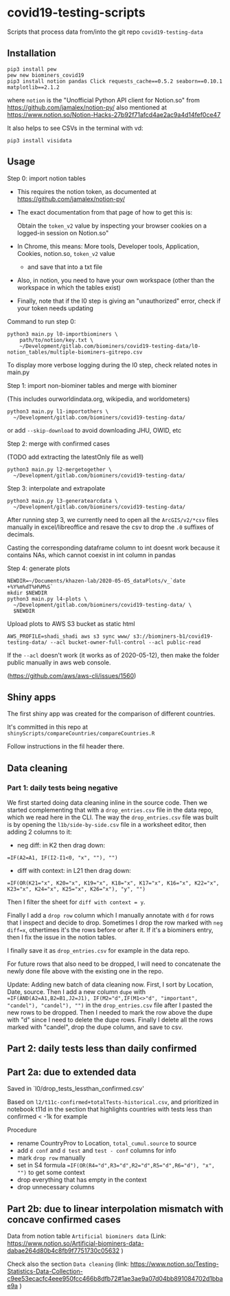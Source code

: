 # covid19-testing-scripts

Scripts that process data from/into the git repo `covid19-testing-data`



## Installation

```
pip3 install pew
pew new biominers_covid19
pip3 install notion pandas Click requests_cache==0.5.2 seaborn==0.10.1 matplotlib==2.1.2
```

where `notion` is the "Unofficial Python API client for Notion.so" from https://github.com/jamalex/notion-py/
also mentioned at https://www.notion.so/Notion-Hacks-27b92f71afcd4ae2ac9a4d14fef0ce47


It also helps to see CSVs in the terminal with vd:

```
pip3 install visidata
```

## Usage

Step 0: import notion tables

- This requires the notion token, as documented at https://github.com/jamalex/notion-py/
- The exact documentation from that page of how to get this is:

    Obtain the `token_v2` value by inspecting your browser cookies on a logged-in session on Notion.so"

- In Chrome, this means: More tools, Developer tools, Application, Cookies, notion.so, `token_v2` value
  - and save that into a txt file
- Also, in notion, you need to have your own workspace (other than the workspace in which the tables exist)
- Finally, note that if the l0 step is giving an "unauthorized" error, check if your token needs updating


Command to run step 0:

```
python3 main.py l0-importbiominers \
    path/to/notion/key.txt \
    ~/Development/gitlab.com/biominers/covid19-testing-data/l0-notion_tables/multiple-biominers-gitrepo.csv 
```

To display more verbose logging during the l0 step, check related notes in main.py


Step 1: import non-biominer tables and merge with biominer

(This includes ourworldindata.org, wikipedia, and worldometers)

```
python3 main.py l1-importothers \
  ~/Development/gitlab.com/biominers/covid19-testing-data/
```

or add `--skip-download` to avoid downloading JHU, OWID, etc


Step 2: merge with confirmed cases

(TODO add extracting the latestOnly file as well)

```
python3 main.py l2-mergetogether \
  ~/Development/gitlab.com/biominers/covid19-testing-data/
```


Step 3: interpolate and extrapolate

```
python3 main.py l3-generatearcdata \
  ~/Development/gitlab.com/biominers/covid19-testing-data/
```


After running step 3, we currently need to open all the `ArcGIS/v2/*csv` files manually in excel/libreoffice and resave the csv to drop the `.0` suffixes of decimals.

Casting the corresponding dataframe column to int doesnt work because it contains NAs, which cannot coexist in int column in pandas


Step 4: generate plots

```
NEWDIR=~/Documents/khazen-lab/2020-05-05_dataPlots/v_`date +%Y%m%dT%H%M%S`
mkdir $NEWDIR
python3 main.py l4-plots \
  ~/Development/gitlab.com/biominers/covid19-testing-data/ \
  $NEWDIR
```

Upload plots to AWS S3 bucket as static html

```
AWS_PROFILE=shadi_shadi aws s3 sync www/ s3://biominers-b1/covid19-testing-data/ --acl bucket-owner-full-control --acl public-read
```

If the `--acl` doesn't work (it works as of 2020-05-12), then make the folder public manually in aws web console.

(https://github.com/aws/aws-cli/issues/1560)



## Shiny apps

The first shiny app was created for the comparison of different countries.

It's committed in this repo at `shinyScripts/compareCountries/compareCountries.R`

Follow instructions in the fil header there.


## Data cleaning

### Part 1: daily tests being negative

We first started doing data cleaning inline in the source code.
Then we started complementing that with a `drop_entries.csv` file in the data repo,
which we read here in the CLI.
The way the `drop_entries.csv` file was built is by opening the `l1b/side-by-side.csv` file in a worksheet editor,
then adding 2 columns to it:

- neg diff: in K2 then drag down:

`=IF(A2=A1, IF(I2-I1<0, "x", ""), "")`

- diff with context: in L21 then drag down:

`=IF(OR(K21="x", K20="x", K19="x", K18="x", K17="x", K16="x", K22="x", K23="x", K24="x", K25="x", K26="x"), "y", "")`

Then I filter the sheet for `diff with context = y`.

Finally I add a `drop row` column which I manually annotate with `d` for rows that I inspect and decide to drop.
Sometimes I drop the row marked with `neg diff=x`, othertimes it's the rows before or after it.
If it's a biominers entry, then I fix the issue in the notion tables.

I finally save it as `drop_entries.csv` for example in the data repo.

For future rows that also need to be dropped, I will need to concatenate the newly done file above with the existing one in the repo.

Update: Adding new batch of data cleaning now.
First, I sort by Location, Date, source.
Then I add a new column `dupe` with `=IF(AND(A2=A1,B2=B1,J2=J1), IF(M2="d",IF(M1<>"d", "important", "candel"), "candel"), "")` in the `drop_entries.csv` file
after I pasted the new rows to be dropped.
Then I needed to mark the row above the dupe with "d" since I need to delete the dupe rows.
Finally I delete all the rows marked with "candel", drop the dupe column, and save to csv.


## Part 2: daily tests less than daily confirmed

## Part 2a: due to extended data

Saved in `l0/drop_tests_lessthan_confirmed.csv'

Based on `l2/t11c-confirmed+totalTests-historical.csv`, and prioritized in notebook t11d in the section that highlights countries with tests less than confirmed < -1k for example

Procedure
- rename CountryProv to Location, `total_cumul.source` to source
- add `d conf` and `d test` and `test - conf` columns for info
- mark `drop row` manually
- set in S4 formula `=IF(OR(R4="d",R3="d",R2="d",R5="d",R6="d"), "x", "")` to get some context
- drop everything that has empty in the context
- drop unnecessary columns

## Part 2b: due to linear interpolation mismatch with concave confirmed cases

Data from notion table `Artificial biominers data` (Link: https://www.notion.so/Artificial-biominers-data-dabae264d80b4c8fb9f7751730c05632 )

Check also the section `Data cleaning` (link: https://www.notion.so/Testing-Statistics-Data-Collection-c9ee53ecacfc4eee950fcc466b8dfb72#1ae3ae9a07d04bb891084702d1bbae9a )
